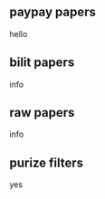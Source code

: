 <div id="paypay">

## paypay papers
hello

</div>

<div id="bilit">

## bilit papers
info

</div>

<div id="raw">

## raw papers
info

</div>


<div id="purize">

## purize filters
yes

</div>